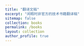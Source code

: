 ```yaml
---
title: "翻译文稿"
excerpt: "闲暇时非官方的技术书籍翻译稿"
sitemap: false
collection: books
permalink: /books
layout: collection
author_profile: true
---
```

